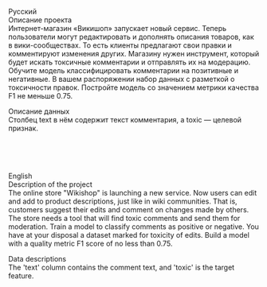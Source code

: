 Русский <br>
Описание проекта <br>
Интернет-магазин «Викишоп» запускает новый сервис. Теперь пользователи могут редактировать и дополнять описания товаров, как в вики-сообществах. То есть клиенты предлагают свои правки и комментируют изменения других. Магазину нужен инструмент, который будет искать токсичные комментарии и отправлять их на модерацию. Обучите модель классифицировать комментарии на позитивные и негативные. В вашем распоряжении набор данных с разметкой о токсичности правок. Постройте модель со значением метрики качества F1 не меньше 0.75.  <br>

Описание данных <br>
Столбец text в нём содержит текст комментария, а toxic — целевой признак. <br>

<br>
<br>
<br>

English <br>
Description of the project <br>
The online store "Wikishop" is launching a new service. Now users can edit and add to product descriptions, just like in wiki communities. That is, customers suggest their edits and comment on changes made by others. The store needs a tool that will find toxic comments and send them for moderation.
Train a model to classify comments as positive or negative. You have at your disposal a dataset marked for toxicity of edits.
Build a model with a quality metric F1 score of no less than 0.75. <br>

Data descriptions <br>
The 'text' column contains the comment text, and 'toxic' is the target feature. <br>

